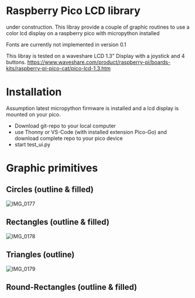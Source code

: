 # Raspberry Pico LCD library

under construction. This libray provide a couple of graphic routines to use a color lcd display on a raspberry pico with micropython installed

Fonts are currently not implemented in version 0.1

This libray is tested on a waveshare LCD 1.3" Display with a joystick and 4 buttons.
https://www.waveshare.com/product/raspberry-pi/boards-kits/raspberry-pi-pico-cat/pico-lcd-1.3.htm




# Installation
Assumption latest micropython firmware is installed and a lcd display is mounted on your pico.

* Download git-repo to your local computer
* use Thonny or VS-Code (with installed extension Pico-Go) and download complete repo to your pico device
* start test_ui.py



# Graphic primitives

## Circles (outline & filled)
![IMG_0177](https://user-images.githubusercontent.com/949032/147857226-31642665-449e-4071-a77b-25b7d6a4c4d3.jpeg)

## Rectangles (outline & filled)
![IMG_0178](https://user-images.githubusercontent.com/949032/147857232-a02b7cbd-5e5a-4879-a2de-868d98bd7fbb.jpeg)

## Triangles (outline)
![IMG_0179](https://user-images.githubusercontent.com/949032/147857233-f44fb499-de4c-4105-8bc9-75adb7ce5b35.jpeg)

## Round-Rectangles (outline & filled)

